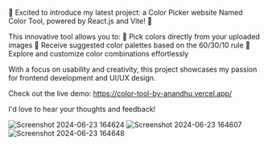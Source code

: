 🎨 Excited to introduce my latest project: a Color Picker website Named Color Tool, powered by React.js and Vite! 🌈

This innovative tool allows you to:
🔹 Pick colors directly from your uploaded images
🔹 Receive suggested color palettes based on the 60/30/10 rule
🔹 Explore and customize color combinations effortlessly

With a focus on usability and creativity, this project showcases my passion for frontend development and UI/UX design.

Check out the live demo:  https://color-tool-by-anandhu.vercel.app/

I'd love to hear your thoughts and feedback!

![Screenshot 2024-06-23 164624](https://github.com/CodeByAnandhu/ColorTool/assets/142931129/acd4b1f4-6851-4303-ba40-1501f80cf308)
![Screenshot 2024-06-23 164607](https://github.com/CodeByAnandhu/ColorTool/assets/142931129/55b1c3ae-b441-45d0-85eb-6261adfbebca)
![Screenshot 2024-06-23 164648](https://github.com/CodeByAnandhu/ColorTool/assets/142931129/6f664132-13ec-45b9-a4e7-25de40145ab5)



